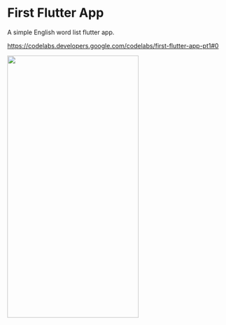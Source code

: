 # First Flutter App

A simple English word list flutter app. 

https://codelabs.developers.google.com/codelabs/first-flutter-app-pt1#0


<img src="https://user-images.githubusercontent.com/41279544/149437099-d0cf6e19-501d-4878-bae1-9dca35cf3048.gif" width="300" height="600">
